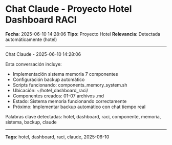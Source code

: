 # Chat Claude - Proyecto Hotel Dashboard RACI
**Fecha**: 2025-06-10 14:28:06
**Tipo**: Proyecto Hotel
**Relevancia**: Detectada automáticamente (hotel)

---

Chat Claude - 2025-06-10 14:28:06

Esta conversación incluye:
- Implementación sistema memoria 7 componentes
- Configuración backup automático
- Scripts funcionando: components_memory_system.sh
- Ubicación: ~/hotel_dashboard_raci/
- Componentes creados: 01-07 archivos .md
- Estado: Sistema memoria funcionando correctamente
- Próximo: Implementar backup automático con chat tiempo real

Palabras clave detectadas: hotel, dashboard, raci, componente, memoria, sistema, backup, claude

---

**Tags**: hotel, dashboard, raci, claude, 2025-06-10
